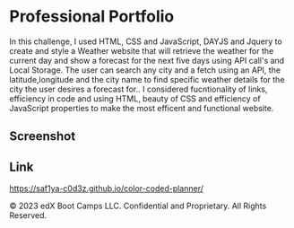 # Professional Portfolio

In this challenge, I used HTML, CSS and JavaScript, DAYJS and Jquery to create and style a Weather website that will retrieve the weather for the current day and show a forecast for the next five days using API call's and Local Storage. The user can search any city and a fetch using an API, the latitude,longitude and the city name to find specific weather details for the city the user desires a forecast for..  I considered fucntionality of links, efficiency in code and using HTML, beauty of CSS and efficiency of JavaScript properties to make the most efficent and functional website.






## Screenshot



## Link

https://saf1ya-c0d3z.github.io/color-coded-planner/


© 2023 edX Boot Camps LLC. Confidential and Proprietary. All Rights Reserved.
